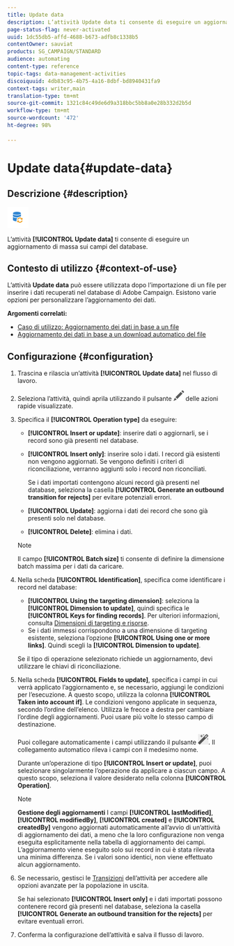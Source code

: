 ```yaml
---
title: Update data
description: L’attività Update data ti consente di eseguire un aggiornamento di massa sui campi del database.
page-status-flag: never-activated
uuid: 1dc55db5-affd-4688-b673-adfb8c1338b5
contentOwner: sauviat
products: SG_CAMPAIGN/STANDARD
audience: automating
content-type: reference
topic-tags: data-management-activities
discoiquuid: 4db83c95-4b75-4a16-8dbf-bd8940431fa9
context-tags: writer,main
translation-type: tm+mt
source-git-commit: 1321c84c49de6d9a318bbc5bb8a0e28b332d2b5d
workflow-type: tm+mt
source-wordcount: '472'
ht-degree: 98%

---
```



# Update data{#update-data}

## Descrizione {#description}

![](assets/data_update.png)

L’attività **[!UICONTROL Update data]** ti consente di eseguire un aggiornamento di massa sui campi del database.

## Contesto di utilizzo {#context-of-use}

L’attività **Update data** può essere utilizzata dopo l’importazione di un file per inserire i dati recuperati nel database di Adobe Campaign. Esistono varie opzioni per personalizzare l’aggiornamento dei dati.

**Argomenti correlati:**

* [Caso di utilizzo: Aggiornamento dei dati in base a un file](../../automating/using/update-database-file.md)
* [Aggiornamento dei dati in base a un download automatico del file](../../automating/using/update-data-automatic-download.md)

## Configurazione {#configuration}

1. Trascina e rilascia un’attività **[!UICONTROL Update data]** nel flusso di lavoro.
1. Seleziona l’attività, quindi aprila utilizzando il pulsante ![](assets/edit_darkgrey-24px.png) delle azioni rapide visualizzate.
1. Specifica il **[!UICONTROL Operation type]** da eseguire:

   * **[!UICONTROL Insert or update]**: inserire dati o aggiornarli, se i record sono già presenti nel database.
   * **[!UICONTROL Insert only]**: inserire solo i dati. I record già esistenti non vengono aggiornati. Se vengono definiti i criteri di riconciliazione, verranno aggiunti solo i record non riconciliati.

      Se i dati importati contengono alcuni record già presenti nel database, seleziona la casella **[!UICONTROL Generate an outbound transition for rejects]** per evitare potenziali errori.

   * **[!UICONTROL Update]**: aggiorna i dati dei record che sono già presenti solo nel database.
   * **[!UICONTROL Delete]**: elimina i dati.

   >[!NOTE]
   >
   >Il campo **[!UICONTROL Batch size]** ti consente di definire la dimensione batch massima per i dati da caricare.

1. Nella scheda **[!UICONTROL Identification]**, specifica come identificare i record nel database:

   * **[!UICONTROL Using the targeting dimension]**: seleziona la **[!UICONTROL Dimension to update]**, quindi specifica le **[!UICONTROL Keys for finding records]**. Per ulteriori informazioni, consulta [Dimensioni di targeting e risorse](../../automating/using/query.md#targeting-dimensions-and-resources).
   * Se i dati immessi corrispondono a una dimensione di targeting esistente, seleziona l’opzione **[!UICONTROL Using one or more links]**. Quindi scegli la **[!UICONTROL Dimension to update]**.

   Se il tipo di operazione selezionato richiede un aggiornamento, devi utilizzare le chiavi di riconciliazione.

1. Nella scheda **[!UICONTROL Fields to update]**, specifica i campi in cui verrà applicato l’aggiornamento e, se necessario, aggiungi le condizioni per l’esecuzione. A questo scopo, utilizza la colonna **[!UICONTROL Taken into account if]**. Le condizioni vengono applicate in sequenza, secondo l’ordine dell’elenco. Utilizza le frecce a destra per cambiare l’ordine degli aggiornamenti. Puoi usare più volte lo stesso campo di destinazione.

   Puoi collegare automaticamente i campi utilizzando il pulsante ![](assets/wkf_magic_wand-24px.png). Il collegamento automatico rileva i campi con il medesimo nome.

   Durante un’operazione di tipo **[!UICONTROL Insert or update]**, puoi selezionare singolarmente l’operazione da applicare a ciascun campo. A questo scopo, seleziona il valore desiderato nella colonna **[!UICONTROL Operation]**.

   >[!NOTE]
   >
   >**Gestione degli aggiornamenti** I campi **[!UICONTROL lastModified]**, **[!UICONTROL modifiedBy]**, **[!UICONTROL created]** e **[!UICONTROL createdBy]** vengono aggiornati automaticamente all’avvio di un’attività di aggiornamento dei dati, a meno che la loro configurazione non venga eseguita esplicitamente nella tabella di aggiornamento dei campi. L’aggiornamento viene eseguito solo sui record in cui è stata rilevata una minima differenza. Se i valori sono identici, non viene effettuato alcun aggiornamento.

1. Se necessario, gestisci le [Transizioni](../../automating/using/activity-properties.md) dell’attività per accedere alle opzioni avanzate per la popolazione in uscita.

   Se hai selezionato **[!UICONTROL Insert only]** e i dati importati possono contenere record già presenti nel database, seleziona la casella **[!UICONTROL Generate an outbound transition for the rejects]** per evitare eventuali errori.

1. Conferma la configurazione dell’attività e salva il flusso di lavoro.
